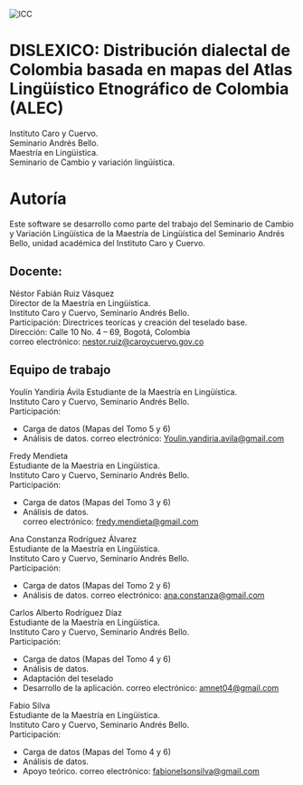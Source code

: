 ![ICC](http://www.caroycuervo.gov.co/sites/all/themes/openpublic_icc/logo.png)

# DISLEXICO: Distribución dialectal de Colombia basada en mapas del Atlas Lingüístico Etnográfico de Colombia (ALEC)

Instituto Caro y Cuervo.<br/>
Seminario Andrés Bello. <br/>
Maestría en Lingüística.<br/>
Seminario de Cambio y variación lingüística.<br/>

# Autoría
Este software se desarrollo como parte del trabajo del Seminario de Cambio
y Variación Lingüística de la Maestría de Lingüística del Seminario
Andrés Bello, unidad académica del Instituto Caro y Cuervo.

## Docente:  
Néstor Fabián Ruiz Vásquez<br/>
Director de la Maestría en Lingüística. <br/>
Instituto Caro y Cuervo, Seminario Andrés Bello.<br/>
Participación: Directrices teorícas y creación del teselado base.<br/>
Dirección:          Calle 10 No. 4 – 69, Bogotá, Colombia<br/>
correo electrónico: nestor.ruiz@caroycuervo.gov.co  <br/>

## Equipo de trabajo

Youlín Yandiria Ávila
Estudiante de la Maestría en Lingüística. <br/>
Instituto Caro y Cuervo, Seminario Andrés Bello.<br/>
Participación: 
* Carga de datos (Mapas del Tomo 5 y 6)
* Análisis de datos.
correo electrónico: Youlin.yandiria.avila@gmail.com

Fredy Mendieta<br/>
Estudiante de la Maestría en Lingüística. <br/>
Instituto Caro y Cuervo, Seminario Andrés Bello.<br/>
Participación: 
* Carga de datos (Mapas del Tomo 3 y 6)
* Análisis de datos.<br/>
correo electrónico: fredy.mendieta@gmail.com

Ana Constanza Rodríguez Álvarez <br/>
Estudiante de la Maestría en Lingüística. <br/>
Instituto Caro y Cuervo, Seminario Andrés Bello.<br/>
Participación: 
* Carga de datos (Mapas del Tomo 2 y 6)
* Análisis de datos.
correo electrónico: ana.constanza@gmail.com

Carlos Alberto Rodríguez Díaz<br/>
Estudiante de la Maestría en Lingüística. <br/>
Instituto Caro y Cuervo, Seminario Andrés Bello.<br/>
Participación: 
* Carga de datos (Mapas del Tomo 4 y 6)
* Análisis de datos.
* Adaptación del teselado
* Desarrollo de la aplicación.
correo electrónico:          amnet04@gmail.com 

Fabio Silva<br/>
Estudiante de la Maestría en Lingüística. <br/> 
Instituto Caro y Cuervo, Seminario Andrés Bello.<br/> 
Participación: 
* Carga de datos (Mapas del Tomo 4 y 6)
* Análisis de datos.
* Apoyo teórico.
correo electrónico:         fabionelsonsilva@gmail.com
 
